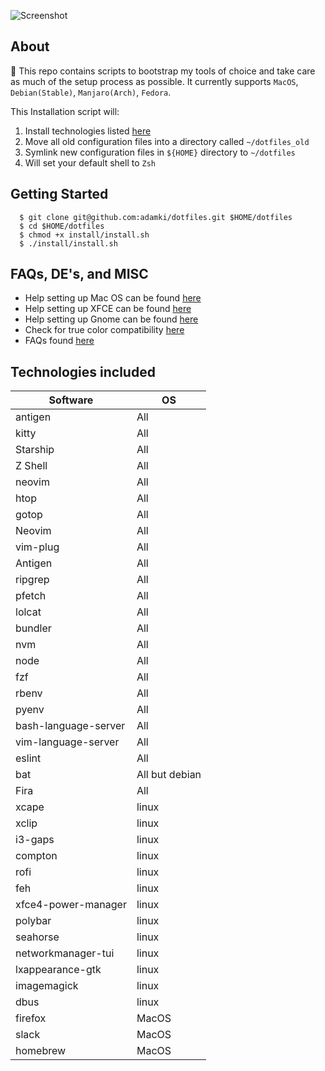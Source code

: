 ![Screenshot](desktop.png)

## About
👋 This repo contains scripts to bootstrap my tools of choice and take care as much of the setup process as possible.  It currently supports `MacOS`, `Debian(Stable)`, `Manjaro(Arch)`, `Fedora`.


This Installation script will:

  1. Install technologies listed [here](#technologies-included)
  2. Move all old configuration files into a directory called `~/dotfiles_old`
  3. Symlink new configuration files in `${HOME}` directory to `~/dotfiles`
  4. Will set your default shell to `Zsh`

## Getting Started
  ```
    $ git clone git@github.com:adamki/dotfiles.git $HOME/dotfiles
    $ cd $HOME/dotfiles
    $ chmod +x install/install.sh
    $ ./install/install.sh
  ```

## FAQs, DE's, and MISC
* Help setting up Mac OS can be found [here](/docs/MACOS.md)
* Help setting up XFCE can be found [here](/docs/XFCE.md)
* Help setting up Gnome can be found [here](/docs/gnome.md)
* Check for true color compatibility [here](/docs/true-colors.md)
* FAQs found [here]('./docs/FAQ.md')

## Technologies included

| Software                 |    OS                     |
|--------------------------|---------------------------|
| antigen                  |    All                    |
| kitty                    |    All                    |
| Starship                 |    All                    |
| Z Shell                  |    All                    |
| neovim                   |    All                    |
| htop                     |    All                    |
| gotop                    |    All                    |
| Neovim                   |    All                    |
| vim-plug                 |    All                    |
| Antigen                  |    All                    |
| ripgrep                  |    All                    |
| pfetch                   |    All                    |
| lolcat                   |    All                    |
| bundler                  |    All                    |
| nvm                      |    All                    |
| node                     |    All                    |
| fzf                      |    All                    |
| rbenv                    |    All                    |
| pyenv                    |    All                    |
| bash-language-server     |    All                    |
| vim-language-server      |    All                    |
| eslint                   |    All                    |
| bat                      |    All but debian         |
| Fira                     |    All                    |
| xcape                    |    linux                  |
| xclip                    |    linux                  |
| i3-gaps                  |    linux                  |
| compton                  |    linux                  |
| rofi                     |    linux                  |
| feh                      |    linux                  |
| xfce4-power-manager      |    linux                  |
| polybar                  |    linux                  |
| seahorse                 |    linux                  |
| networkmanager-tui       |    linux                  |
| lxappearance-gtk         |    linux                  |
| imagemagick              |    linux                  |
| dbus                     |    linux                  |
| firefox                  |    MacOS                  |
| slack                    |    MacOS                  |
| homebrew                 |    MacOS                  |
